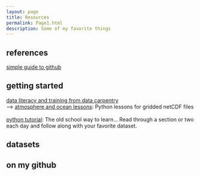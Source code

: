 ```yaml
---
layout: page
title: Resources
permalink: Page1.html
description: Some of my favorite things
---
```


## references
<a href="https://rogerdudler.github.io/git-guide/" target="_blank">simple guide to github</a>

## getting started
<a href="https://datacarpentry.org/" target="_blank">data literacy and training from data carpentry</a><br>
--> <a href="https://carpentrieslab.github.io/python-aos-lesson/" target="_blank">atmosphere and ocean lessons</a>: Python lessons for gridded netCDF files 
<br> 
<br><a href="https://docs.python.org/3/tutorial/" target="_blank">python tutorial</a>: The old school way to learn... Read through a section or two each day and follow along with your favorite dataset. 
<br>  

## datasets 


## on my github 
